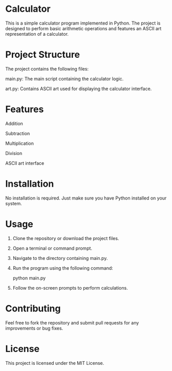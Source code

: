 # Calculator

This is a simple calculator program implemented in Python. The project is designed to perform basic arithmetic operations and features an ASCII art representation of a calculator.

# Project Structure
The project contains the following files:

main.py: The main script containing the calculator logic.

art.py: Contains ASCII art used for displaying the calculator interface.

# Features
Addition

Subtraction

Multiplication

Division

ASCII art interface

# Installation
No installation is required. Just make sure you have Python installed on your system.

# Usage
1. Clone the repository or download the project files.

2. Open a terminal or command prompt.

3. Navigate to the directory containing main.py.

4. Run the program using the following command:

    python main.py

5. Follow the on-screen prompts to perform calculations.

# Contributing
Feel free to fork the repository and submit pull requests for any improvements or bug fixes.

# License
This project is licensed under the MIT License.


